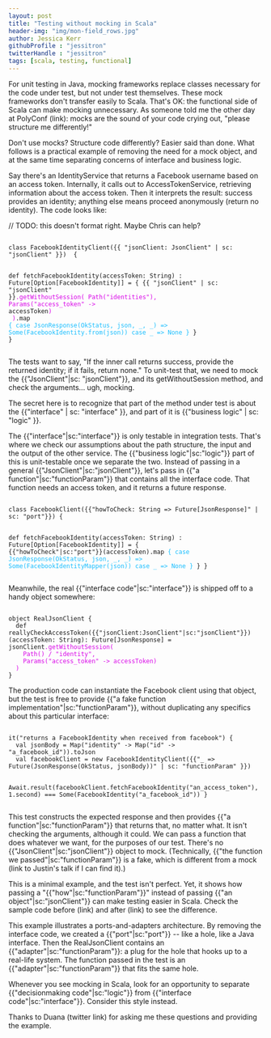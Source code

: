 ```yaml
---
layout: post
title: "Testing without mocking in Scala"
header-img: "img/mon-field_rows.jpg"
author: Jessica Kerr
githubProfile : "jessitron"
twitterHandle : "jessitron"
tags: [scala, testing, functional]
---
```


<style scoped>
  .interface { color: #D907E8 }
  .logic { color: #19BEFF }
  .jsonClient {color: #E80D0C }
  .functionParam {color: #1ab955 }
  .port {color: #FF9C00 }
</style>


For unit testing in Java, mocking frameworks replace classes necessary for the code under test, but not under test themselves. These mock frameworks don't transfer easily to Scala. That's OK: the functional side of Scala can make mocking unnecessary. As someone told me the other day at PolyConf (link): mocks are the sound of your code crying out, "please structure me differently!"

Don't use mocks? Structure code differently? Easier said than done. What follows is a practical example of removing the need for a mock object, and at the same time separating concerns of interface and business logic.

Say there's an IdentityService that returns a Facebook username based on an access token. Internally, it calls out to AccessTokenService, retrieving
information about the access token. Then it interprets the result: success provides an identity; anything else means proceed 
anonymously (return no identity). The code looks like:

// TODO: this doesn't format right. Maybe Chris can help?

<div class="highlight"><pre><code class="language-scala" data-lang="scala">
class FacebookIdentityClient({{ "jsonClient: JsonClient" | sc: "jsonClient" }})  {

  def fetchFacebookIdentity(accessToken: String) : Future[Option[FacebookIdentity]] = {
    {{ "jsonClient" | sc: "jsonClient" }}<span class="interface">.getWithoutSession(
      Path("identities"),
      Params("access_token" -> </span>accessToken<span class="interface">)<br/>
    )</span>.map <span class="logic">{
      case JsonResponse(OkStatus, json, _, _) => Some(FacebookIdentity.from(json))
      case _ => None
    }</span>
  }
}</code></pre></div>

The tests want to say, "If the inner call returns success, provide the returned identity; if it fails, return none." To unit-test that, we need to mock the {{"JsonClient"|sc: "jsonClient"}}, and its getWithoutSession method, and check the arguments... ugh, mocking.

The secret here is to recognize that part of the method under test is about the {{"interface" | sc: "interface" }}, and part of it is {{"business logic" | sc: "logic" }}.

The {{"interface"|sc:"interface"}} is only testable in integration tests. That's where we check our assumptions about the path structure, the input and the output of the other service. 
The {{"business logic"|sc:"logic"}} part of this is unit-testable once we separate the two. Instead of passing in a general {{"JsonClient"|sc:"jsonClient"}},
 let's pass in {{"a function"|sc:"functionParam"}} that contains all the interface code. That function needs an access token, and it returns a future response.

<div class="highlight"><pre><code class="language-scala" data-lang="scala">
class FacebookClient({{"howToCheck: String => Future[JsonResponse]" | sc: "port"}}) {

  def fetchFacebookIdentity(accessToken: String) : Future[Option[FacebookIdentity]] = {
    {{"howToCheck"|sc:"port"}}(accessToken).map <span class="logic">{
      case JsonResponse(OkStatus, json, _, _) => Some(FacebookIdentityMapper(json))
      case _ => None
    }</span>
  }
}
</code></pre></div>

Meanwhile, the real {{"interface code"|sc:"interface"}} is shipped off to a handy object somewhere:

<div class="highlight"><pre><code class="language-scala" data-lang="scala">
object RealJsonClient {
  def reallyCheckAccessToken({{"jsonClient:JsonClient"|sc:"jsonClient"}})(accessToken: String): Future[JsonResponse] = jsonClient<span class="interface">.getWithoutSession(
    Path() / "identity",
    Params("access_token" -> accessToken)
  )</span>
}
</code></pre></div>

The production code can instantiate the Facebook client using that object, but the test is free to provide {{"a fake function implementation"|sc:"functionParam"}}, without duplicating any specifics about this particular interface:

<div class="highlight"><pre><code class="language-scala" data-lang="scala">
it("returns a FacebookIdentity when received from facebook") {
  val jsonBody = Map("identity" -> Map("id" -> "a_facebook_id")).toJson
  val facebookClient = new FacebookIdentityClient({{"_ => Future(JsonResponse(OkStatus, jsonBody))" | sc: "functionParam" }})

  Await.result(facebookClient.fetchFacebookIdentity("an_access_token"), 1.second) ===
    Some(FacebookIdentity("a_facebook_id"))
}
</code></pre></div>

This test constructs the expected response and then provides {{"a function"|sc:"functionParam"}} that returns that, no matter what. 
It isn't checking the arguments, although it could. We can pass a function that does whatever we want, for the purposes of our test.
 There's no {{"JsonClient"|sc:"jsonClient"}} object to mock. (Technically, {{"the function we passed"|sc:"functionParam"}} is a fake, which is different from a mock (link to Justin's talk if I can find it).)

This is a minimal example, and the test isn't perfect. Yet, it shows how passing a "{{"how"|sc:"functionParam"}}" instead of passing {{"an object"|sc:"jsonClient"}} can make testing easier in Scala. Check the sample code before (link) and after (link) to see the difference.

This example illustrates a ports-and-adapters architecture. By removing the interface code, we created a {{"port"|sc:"port"}} -- like a hole, like a Java interface. Then the RealJsonClient contains an {{"adapter"|sc:"functionParam"}}:
 a plug for the hole that hooks up to a real-life system. The function passed in the test is an {{"adapter"|sc:"functionParam"}} that fits the same hole.

Whenever you see mocking in Scala, look for an opportunity to separate {{"decisionmaking code"|sc:"logic"}} from {{"interface code"|sc:"interface"}}. Consider this style instead.

Thanks to Duana (twitter link) for asking me these questions and providing the example.
